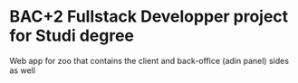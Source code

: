 # BAC+2 Fullstack Developper project for Studi degree

Web app for zoo that contains the client and back-office (adin panel) sides as well
